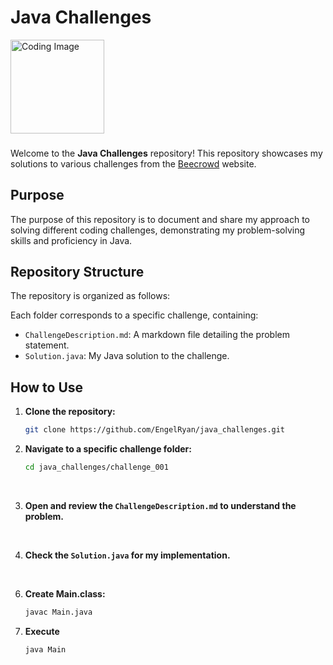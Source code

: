 # Java Challenges
<p align="left">
    <img src="https://th.bing.com/th/id/OIP.Szu-URk8oVB9mDP2s6nRuQHaEK?w=760&h=427&rs=1&pid=ImgDetMain" alt="Coding Image" width="150">
</p>

###
Welcome to the **Java Challenges** repository! This repository showcases my solutions to various challenges from the [Beecrowd](https://www.beecrowd.com.br/) website.

## Purpose

The purpose of this repository is to document and share my approach to solving different coding challenges, demonstrating my problem-solving skills and proficiency in Java.

## Repository Structure

The repository is organized as follows:

Each folder corresponds to a specific challenge, containing:

- `ChallengeDescription.md`: A markdown file detailing the problem statement.
- `Solution.java`: My Java solution to the challenge.

## How to Use

1. **Clone the repository:**

    ```sh
    git clone https://github.com/EngelRyan/java_challenges.git
    ```

2. **Navigate to a specific challenge folder:**

    ```sh
    cd java_challenges/challenge_001
    ```
<br>

3. **Open and review the `ChallengeDescription.md` to understand the problem.**

<br>

4. **Check the `Solution.java` for my implementation.**

<br>

6. **Create Main.class:**

    ```sh
    javac Main.java
    ```
    
7. **Execute**
 
    ```sh
    java Main
    ```
    




